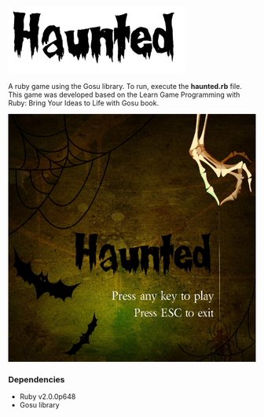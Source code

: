 ![Logo](/images/logo.png)

A ruby game using the Gosu library. To run, execute the __haunted.rb__ file.   
This game was developed based on the Learn Game Programming with Ruby: Bring Your Ideas to Life with Gosu book.
   
![Screenshot](/images/start_screen.jpeg)

### Dependencies
* Ruby v2.0.0p648
* Gosu library 
